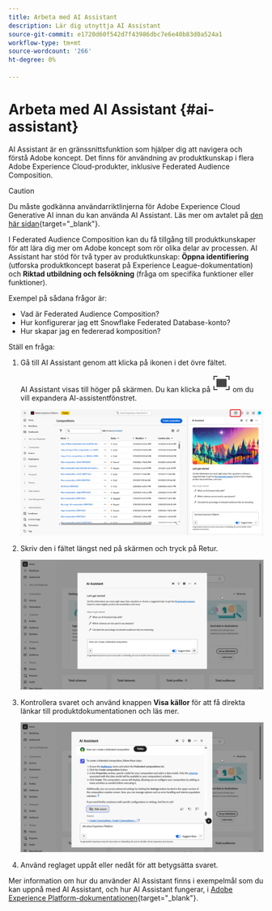 ```yaml
---
title: Arbeta med AI Assistant
description: Lär dig utnyttja AI Assistant
source-git-commit: e1720d60f542d7f43986dbc7e6e40b83d0a524a1
workflow-type: tm+mt
source-wordcount: '266'
ht-degree: 0%

---
```


# Arbeta med AI Assistant {#ai-assistant}

AI Assistant är en gränssnittsfunktion som hjälper dig att navigera och förstå Adobe koncept. Det finns för användning av produktkunskap i flera Adobe Experience Cloud-produkter, inklusive Federated Audience Composition.

>[!CAUTION]
>
>Du måste godkänna användarriktlinjerna för Adobe Experience Cloud Generative AI innan du kan använda AI Assistant. Läs mer om avtalet på [den här sidan](https://experienceleague.adobe.com/sv/docs/experience-platform/ai-assistant/home){target="_blank"}.

I Federated Audience Composition kan du få tillgång till produktkunskaper för att lära dig mer om Adobe koncept som rör olika delar av processen. AI Assistant har stöd för två typer av produktkunskap: **Öppna identifiering** (utforska produktkoncept baserat på Experience League-dokumentation) och **Riktad utbildning och felsökning** (fråga om specifika funktioner eller funktioner).

Exempel på sådana frågor är:

* Vad är Federated Audience Composition?
* Hur konfigurerar jag ett Snowflake Federated Database-konto?
* Hur skapar jag en federerad komposition?

Ställ en fråga:

1. Gå till AI Assistant genom att klicka på ikonen i det övre fältet.

   AI Assistant visas till höger på skärmen. Du kan klicka på ![Dive image alt text](assets/do-not-localize/Smock_FullScreen_18_N.svg "Expandera") om du vill expandera AI-assistentfönstret.

   ![](assets/do-not-localize/ai-assistant-open.png)

1. Skriv den i fältet längst ned på skärmen och tryck på Retur.

   ![](assets/do-not-localize/ai-assistant-ask.png)

1. Kontrollera svaret och använd knappen **Visa källor** för att få direkta länkar till produktdokumentationen och läs mer.

   ![](assets/do-not-localize/ai-assistant-answer.png)

1. Använd reglaget uppåt eller nedåt för att betygsätta svaret.

Mer information om hur du använder AI Assistant finns i exempelmål som du kan uppnå med AI Assistant, och hur AI Assistant fungerar, i [Adobe Experience Platform-dokumentationen](https://experienceleague.adobe.com/sv/docs/experience-platform/ai-assistant/home){target="_blank"}.
